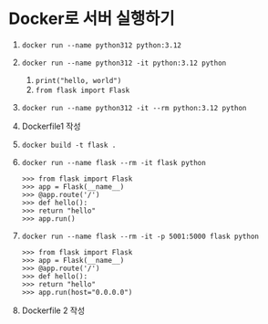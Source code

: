 # Docker로 서버 실행하기

1. `docker run --name python312 python:3.12`

2. `docker run --name python312 -it python:3.12 python`
    
    1) `print("hello, world")`
    2) `from flask import Flask`

3. `docker run --name python312 -it --rm python:3.12 python`

4. Dockerfile1 작성

5. `docker build -t flask .`

6. `docker run --name flask --rm -it flask python`

    ```
    >>> from flask import Flask
    >>> app = Flask(__name__)
    >>> @app.route('/')
    >>> def hello():
    >>> return "hello"
    >>> app.run()
    ```

7. `docker run --name flask --rm -it -p 5001:5000 flask python`

    ```
    >>> from flask import Flask
    >>> app = Flask(__name__)
    >>> @app.route('/')
    >>> def hello():
    >>> return "hello"
    >>> app.run(host="0.0.0.0")
    ```

8. Dockerfile 2 작성
